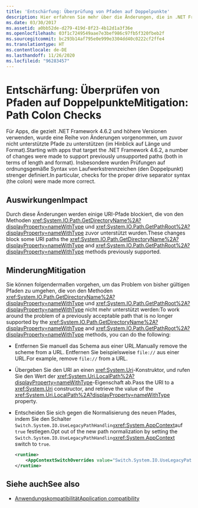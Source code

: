```yaml
---
title: 'Entschärfung: Überprüfung von Pfaden auf Doppelpunkte'
description: Hier erfahren Sie mehr über die Änderungen, die in .NET Framework 4.6.2 vorgenommen wurden, um Überprüfungen auf ordnungsgemäße Syntax von Laufwerktrennzeichen (Doppelpunkt) zu unterstützen.
ms.date: 03/30/2017
ms.assetid: a0bb52de-d279-419d-8f23-4b12d1a3f36e
ms.openlocfilehash: 03f1c7249549aae7e3bef986c97fb5f320fbeb2f
ms.sourcegitcommit: bc293b14af795e0e999e3304dd40c0222cf2ffe4
ms.translationtype: HT
ms.contentlocale: de-DE
ms.lasthandoff: 11/26/2020
ms.locfileid: "96283457"
---
```

# <a name="mitigation-path-colon-checks"></a><span data-ttu-id="39dba-103">Entschärfung: Überprüfen von Pfaden auf Doppelpunkte</span><span class="sxs-lookup"><span data-stu-id="39dba-103">Mitigation: Path Colon Checks</span></span>

<span data-ttu-id="39dba-104">Für Apps, die gezielt .NET Framework 4.6.2 und höhere Versionen verwenden, wurde eine Reihe von Änderungen vorgenommen, um zuvor nicht unterstützte Pfade zu unterstützen (im Hinblick auf Länge und Format).</span><span class="sxs-lookup"><span data-stu-id="39dba-104">Starting with apps that target the .NET Framework 4.6.2, a number of changes were made to support previously unsupported paths (both in terms of length and format).</span></span> <span data-ttu-id="39dba-105">Insbesondere wurden Prüfungen auf ordnungsgemäße Syntax von Laufwerkstrennzeichen (den Doppelpunkt) strenger definiert.</span><span class="sxs-lookup"><span data-stu-id="39dba-105">In particular, checks for the proper drive separator syntax (the colon) were made more correct.</span></span>  
  
## <a name="impact"></a><span data-ttu-id="39dba-106">Auswirkungen</span><span class="sxs-lookup"><span data-stu-id="39dba-106">Impact</span></span>  

 <span data-ttu-id="39dba-107">Durch diese Änderungen werden einige URI-Pfade blockiert, die von den Methoden <xref:System.IO.Path.GetDirectoryName%2A?displayProperty=nameWithType> und <xref:System.IO.Path.GetPathRoot%2A?displayProperty=nameWithType> zuvor unterstützt wurden.</span><span class="sxs-lookup"><span data-stu-id="39dba-107">These changes block some URI paths the <xref:System.IO.Path.GetDirectoryName%2A?displayProperty=nameWithType> and <xref:System.IO.Path.GetPathRoot%2A?displayProperty=nameWithType> methods previously supported.</span></span>  
  
## <a name="mitigation"></a><span data-ttu-id="39dba-108">Minderung</span><span class="sxs-lookup"><span data-stu-id="39dba-108">Mitigation</span></span>  

 <span data-ttu-id="39dba-109">Sie können folgendermaßen vorgehen, um das Problem von bisher gültigen Pfaden zu umgehen, die von den Methoden <xref:System.IO.Path.GetDirectoryName%2A?displayProperty=nameWithType> und <xref:System.IO.Path.GetPathRoot%2A?displayProperty=nameWithType> nicht mehr unterstützt werden:</span><span class="sxs-lookup"><span data-stu-id="39dba-109">To work around the problem of a previously acceptable path that is no longer supported by the <xref:System.IO.Path.GetDirectoryName%2A?displayProperty=nameWithType> and <xref:System.IO.Path.GetPathRoot%2A?displayProperty=nameWithType> methods, you can do the following:</span></span>  
  
- <span data-ttu-id="39dba-110">Entfernen Sie manuell das Schema aus einer URL.</span><span class="sxs-lookup"><span data-stu-id="39dba-110">Manually remove the scheme from a URL.</span></span> <span data-ttu-id="39dba-111">Entfernen Sie beispielsweise `file://` aus einer URL.</span><span class="sxs-lookup"><span data-stu-id="39dba-111">For example, remove `file://` from a URL.</span></span>  
  
- <span data-ttu-id="39dba-112">Übergeben Sie den URI an einen <xref:System.Uri>-Konstruktor, und rufen Sie den Wert der <xref:System.Uri.LocalPath%2A?displayProperty=nameWithType>-Eigenschaft ab.</span><span class="sxs-lookup"><span data-stu-id="39dba-112">Pass the URI to a <xref:System.Uri> constructor,  and retrieve the value of the <xref:System.Uri.LocalPath%2A?displayProperty=nameWithType> property.</span></span>  
  
- <span data-ttu-id="39dba-113">Entscheiden Sie sich gegen die Normalisierung des neuen Pfades, indem Sie den Schalter `Switch.System.IO.UseLegacyPathHandling`<xref:System.AppContext>auf `true` festlegen.</span><span class="sxs-lookup"><span data-stu-id="39dba-113">Opt out of the new path normalization by setting the `Switch.System.IO.UseLegacyPathHandling`<xref:System.AppContext> switch to `true`.</span></span>  
  
    ```xml  
    <runtime>  
        <AppContextSwitchOverrides value="Switch.System.IO.UseLegacyPathHandling=true" />
    </runtime>  
    ```  
  
## <a name="see-also"></a><span data-ttu-id="39dba-114">Siehe auch</span><span class="sxs-lookup"><span data-stu-id="39dba-114">See also</span></span>

- [<span data-ttu-id="39dba-115">Anwendungskompatibilität</span><span class="sxs-lookup"><span data-stu-id="39dba-115">Application compatibility</span></span>](application-compatibility.md)
